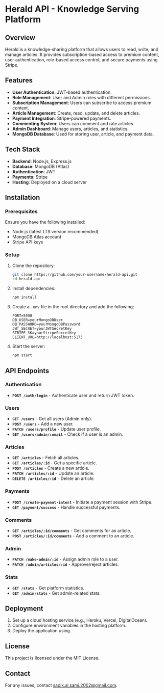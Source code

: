 # Herald API - Knowledge Serving Platform

## Overview
Herald is a knowledge-sharing platform that allows users to read, write, and manage articles. It provides subscription-based access to premium content, user authentication, role-based access control, and secure payments using Stripe.

## Features
- **User Authentication**: JWT-based authentication.
- **Role Management**: User and Admin roles with different permissions.
- **Subscription Management**: Users can subscribe to access premium content.
- **Article Management**: Create, read, update, and delete articles.
- **Payment Integration**: Stripe-powered payments.
- **Commenting System**: Users can comment and rate articles.
- **Admin Dashboard**: Manage users, articles, and statistics.
- **MongoDB Database**: Used for storing user, article, and payment data.

## Tech Stack
- **Backend**: Node.js, Express.js
- **Database**: MongoDB (Atlas)
- **Authentication**: JWT
- **Payments**: Stripe
- **Hosting**: Deployed on a cloud server

## Installation
### Prerequisites
Ensure you have the following installed:
- Node.js (latest LTS version recommended)
- MongoDB Atlas account
- Stripe API keys

### Setup
1. Clone the repository:
   ```sh
   git clone https://github.com/your-username/herald-api.git
   cd herald-api
   ```
2. Install dependencies:
   ```sh
   npm install
   ```
3. Create a `.env` file in the root directory and add the following:
   ```env
   PORT=5000
   DB_USER=yourMongoDBUser
   DB_PASSWORD=yourMongoDBPassword
   JWT_SECRET=yourJWTSecretKey
   STRIPE_SK=yourStripeSecretKey
   CLIENT_URL=http://localhost:5173
   ```
4. Start the server:
   ```sh
   npm start
   ```

## API Endpoints
### Authentication
- **`POST /auth/login`** - Authenticate user and return JWT token.

### Users
- **`GET /users`** - Get all users (Admin only).
- **`POST /users`** - Add a new user.
- **`PATCH /users/profile`** - Update user profile.
- **`GET /users/admin/:email`** - Check if a user is an admin.

### Articles
- **`GET /articles`** - Fetch all articles.
- **`GET /articles/:id`** - Get a specific article.
- **`POST /articles`** - Create a new article.
- **`PATCH /articles/:id`** - Update an article.
- **`DELETE /articles/:id`** - Delete an article.

### Payments
- **`POST /create-payment-intent`** - Initiate a payment session with Stripe.
- **`GET /payment/success`** - Handle successful payments.

### Comments
- **`GET /articles/:id/comments`** - Get comments for an article.
- **`POST /articles/:id/comments`** - Add a comment to an article.

### Admin
- **`PATCH /make-admin/:id`** - Assign admin role to a user.
- **`PATCH /admin/articles/:id`** - Approve/reject articles.

### Stats
- **`GET /stats`** - Get platform statistics.
- **`GET /admin/stats`** - Get admin-related stats.

## Deployment
1. Set up a cloud hosting service (e.g., Heroku, Vercel, DigitalOcean).
2. Configure environment variables in the hosting platform.
3. Deploy the application using.

## License
This project is licensed under the MIT License.

## Contact
For any issues, contact [sadik.al.sami.2002@gmail.com](mailto:sadik.al.sami.2002@gmail.com).

